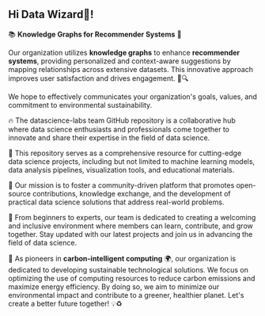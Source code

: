## Hi Data Wizard🧙! 

📚 **Knowledge Graphs for Recommender Systems** 🧠

Our organization utilizes **knowledge graphs** to enhance **recommender systems**, providing personalized and context-aware suggestions by mapping relationships across extensive datasets. This innovative approach improves user satisfaction and drives engagement. 🚀🔍

We hope to effectively communicates your organization's goals, values, and commitment to environmental sustainability.

:fire: The datascience-labs team GitHub repository is a collaborative hub where data science enthusiasts and professionals come together to innovate and share their expertise in the field of data science.

🌈 This repository serves as a comprehensive resource for cutting-edge data science projects, including but not limited to machine learning models, data analysis pipelines, visualization tools, and educational materials. 

:rocket: Our mission is to foster a community-driven platform that promotes open-source contributions, knowledge exchange, and the development of practical data science solutions that address real-world problems. 

🍿 From beginners to experts, our team is dedicated to creating a welcoming and inclusive environment where members can learn, contribute, and grow together. Stay updated with our latest projects and join us in advancing the field of data science.

🌱 As pioneers in **carbon-intelligent computing** 🌍, our organization is dedicated to developing sustainable technological solutions. We focus on optimizing the use of computing resources to reduce carbon emissions and maximize energy efficiency. By doing so, we aim to minimize our environmental impact and contribute to a greener, healthier planet. Let's create a better future together! 💡♻️

